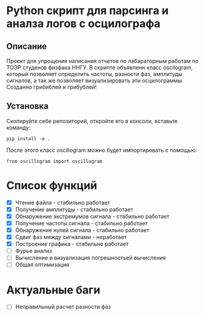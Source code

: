 # Python скрипт для парсинга и аналза логов с осцилографа
## Описание
Проект для упрощения написания отчетов по лабараторным работам по ТОЭР студенов физфака ННГУ.
В скрипте объявленн класс oscilogram, который позволяет определить частоты, разности фаз, амплитуды сигналов, а так же позволяет визуализировать эти осцилограммы.
Созданно грибиблей и грибублей!
## Установка
Скопируйте себе репозиторий, откройте его в консоли, вставьте команду:
```
pip install -e .
```
После этого класс oscillogram можно будет импортировать с помощью:
```
from oscillogram import oscillogram
```
# Список функций
- [x] Чтение файла - стабильно работает
- [x] Получение амплитуды - стабильно работает
- [x] Обнаружение экстремумов сигнала - стабильно работает
- [x] Получение частоты сигнала - стабильно работает
- [x] Обнаружение нулей сигнала - стабильно работает
- [x] Сдвиг фаз между сигналами - неработает
- [x] Построение графика - стабильно работает
- [ ] Фурье анализ
- [ ] Вычисление и визуализация погрешностьей вычисления
- [ ] Общая оптимизация

# Актуальные баги
- [ ] Неправильный расчет разности фаз